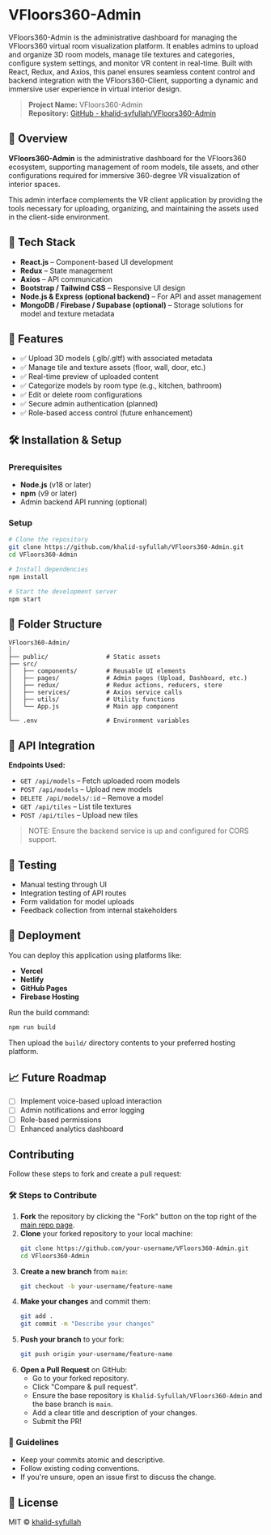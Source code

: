 # VFloors360-Admin
VFloors360-Admin is the administrative dashboard for managing the VFloors360 virtual room visualization platform. It enables admins to upload and organize 3D room models, manage tile textures and categories, configure system settings, and monitor VR content in real-time. Built with React, Redux, and Axios, this panel ensures seamless content control and backend integration with the VFloors360-Client, supporting a dynamic and immersive user experience in virtual interior design.


> **Project Name:** VFloors360-Admin  
> **Repository:** [GitHub - khalid-syfullah/VFloors360-Admin](https://github.com/khalid-syfullah/VFloors360-Admin)

## 📘 Overview

**VFloors360-Admin** is the administrative dashboard for the VFloors360 ecosystem, supporting management of room models, tile assets, and other configurations required for immersive 360-degree VR visualization of interior spaces.

This admin interface complements the VR client application by providing the tools necessary for uploading, organizing, and maintaining the assets used in the client-side environment.

## 🧰 Tech Stack

- **React.js** – Component-based UI development
- **Redux** – State management
- **Axios** – API communication
- **Bootstrap / Tailwind CSS** – Responsive UI design
- **Node.js & Express (optional backend)** – For API and asset management
- **MongoDB / Firebase / Supabase (optional)** – Storage solutions for model and texture metadata

## 🧩 Features

- ✅ Upload 3D models (.glb/.gltf) with associated metadata
- ✅ Manage tile and texture assets (floor, wall, door, etc.)
- ✅ Real-time preview of uploaded content
- ✅ Categorize models by room type (e.g., kitchen, bathroom)
- ✅ Edit or delete room configurations
- ✅ Secure admin authentication (planned)
- ✅ Role-based access control (future enhancement)

## 🛠️ Installation & Setup

### Prerequisites

- **Node.js** (v18 or later)
- **npm** (v9 or later)
- Admin backend API running (optional)

### Setup

```bash
# Clone the repository
git clone https://github.com/khalid-syfullah/VFloors360-Admin.git
cd VFloors360-Admin

# Install dependencies
npm install

# Start the development server
npm start
```

## 📂 Folder Structure

```
VFloors360-Admin/
│
├── public/                # Static assets
├── src/
│   ├── components/        # Reusable UI elements
│   ├── pages/             # Admin pages (Upload, Dashboard, etc.)
│   ├── redux/             # Redux actions, reducers, store
│   ├── services/          # Axios service calls
│   ├── utils/             # Utility functions
│   └── App.js             # Main app component
│
└── .env                   # Environment variables
```

## 🔌 API Integration

**Endpoints Used:**

- `GET /api/models` – Fetch uploaded room models
- `POST /api/models` – Upload new models
- `DELETE /api/models/:id` – Remove a model
- `GET /api/tiles` – List tile textures
- `POST /api/tiles` – Upload new tiles

> NOTE: Ensure the backend service is up and configured for CORS support.

## 🧪 Testing

- Manual testing through UI
- Integration testing of API routes
- Form validation for model uploads
- Feedback collection from internal stakeholders

## 🚀 Deployment

You can deploy this application using platforms like:

- **Vercel**
- **Netlify**
- **GitHub Pages**
- **Firebase Hosting**

Run the build command:

```bash
npm run build
```

Then upload the `build/` directory contents to your preferred hosting platform.

## 📈 Future Roadmap

- [ ] Implement voice-based upload interaction
- [ ] Admin notifications and error logging
- [ ] Role-based permissions
- [ ] Enhanced analytics dashboard

<!-- CONTRIBUTING -->
## Contributing

Follow these steps to fork and create a pull request:

### 🛠 Steps to Contribute

1. **Fork** the repository by clicking the "Fork" button on the top right of the [main repo page](https://github.com/Khalid-Syfullah/VFloors360-Admin).
2. **Clone** your forked repository to your local machine:
   ```bash
   git clone https://github.com/your-username/VFloors360-Admin.git
   cd VFloors360-Admin
   ```
3. **Create a new branch** from `main`:
   ```bash
   git checkout -b your-username/feature-name
   ```
4. **Make your changes** and commit them:
   ```bash
   git add .
   git commit -m "Describe your changes"
   ```
5. **Push your branch** to your fork:
   ```bash
   git push origin your-username/feature-name
   ```
6. **Open a Pull Request** on GitHub:
   - Go to your forked repository.
   - Click "Compare & pull request".
   - Ensure the base repository is `Khalid-Syfullah/VFloors360-Admin` and the base branch is `main`.
   - Add a clear title and description of your changes.
   - Submit the PR!

### 📌 Guidelines

- Keep your commits atomic and descriptive.
- Follow existing coding conventions.
- If you're unsure, open an issue first to discuss the change.


## 📜 License

MIT © [khalid-syfullah](https://github.com/khalid-syfullah)

